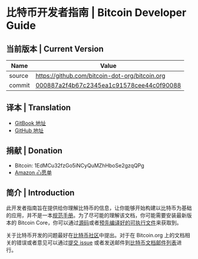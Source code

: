 # 比特币开发者指南 | Bitcoin Developer Guide

## 当前版本 | Current Version

|Name|Value|
|---|---|
|source|https://github.com/bitcoin-dot-org/bitcoin.org|
|commit|[000887a2f4b67c2345ea1c91578cee44c0f90088](https://github.com/bitcoin-dot-org/bitcoin.org/commit/000887a2f4b67c2345ea1c91578cee44c0f90088)|

## 译本 | Translation

- [GitBook 地址](https://www.gitbook.com/book/0dayzh/bitcoin_developer_guide)
- [GitHub 地址](https://github.com/0dayZh/bitcoin_developer_guide)

## 捐献 | Donation

- Bitcoin: 1EdMCu32fzGo5iNCyQuMZhHboSe2gzqQPg
- [Amazon 心愿单](http://www.amazon.cn/registry/wishlist/QBFPXWCWVD4N)

## 简介 | Introduction

此开发者指南旨在提供给你理解比特币的信息，让你能够开始构建以比特币为基础的应用，并不是一本[规范手册](https://bitcoin.org/en/developer-reference#not-a-specification)。为了尽可能的理解该文档，你可能需要安装最新版本的 Bitcoin Core，你可以通过[源码](https://github.com/bitcoin/bitcoin)或者[预先编译好的可执行文件](https://bitcoin.org/en/download)来获取到。

关于比特币开发的问题最好在[比特币社区](https://bitcoin.org/en/development#devcommunities)中提出。对于在 Bitcoin.org 上的文档相关的错误或者意见可以通过[提交 issue](https://github.com/bitcoin-dot-org/bitcoin.org/issues) 或者发送邮件到[比特币文档邮件列表](https://groups.google.com/forum/#!forum/bitcoin-documentation)进行。